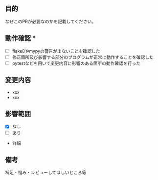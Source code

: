 ## 目的
なぜこのPRが必要なのかを記載してください。

## 動作確認 *
- [ ] flake8やmypyの警告が出ないことを確認した
- [ ] 修正箇所及び影響する部分のプログラムが正常に動作することを確認した
- [ ] pytestなどを用いて変更内容に影響のある箇所の動作確認を行った
 
## 変更内容
- xxx
- xxx

## 影響範囲
* [x] なし
* [ ] あり

* 詳細 

## 備考
補足・悩み・レビューしてほしいところ等